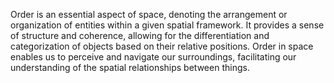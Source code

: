 

Order is an essential aspect of space, denoting the arrangement or organization of entities within a given spatial framework. It provides a sense of structure and coherence, allowing for the differentiation and categorization of objects based on their relative positions. Order in space enables us to perceive and navigate our surroundings, facilitating our understanding of the spatial relationships between things.

##